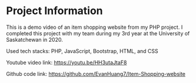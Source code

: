 # Project Information

This is a demo video of an item shopping website from my PHP project. I completed this project with my team during my 3rd year at the University of Saskatchewan in 2020.

Used tech stacks: PHP, JavaScript, Bootstrap, HTML, and CSS

Youtube video link: https://youtu.be/HH3utaJtaF8

Github code link: https://github.com/EvanHuang7/Item-Shopping-website
